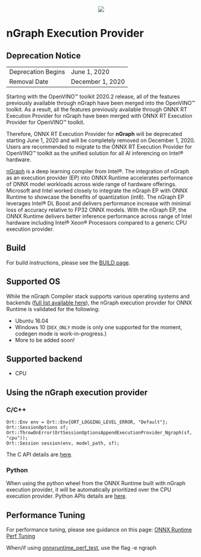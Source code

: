<p align="center">
  <img src="../images/ngraph-logo.png">
</p>

# nGraph Execution Provider

## **Deprecation Notice**

| | |
| --- | --- | 
| Deprecation Begins	| June 1, 2020 |
| Removal Date |	December 1, 2020 |

Starting with the OpenVINO™ toolkit 2020.2 release, all of the features previously available through nGraph have been merged into the OpenVINO™ toolkit. As a result, all the features previously available through ONNX RT Execution Provider for nGraph have been merged with ONNX RT Execution Provider for OpenVINO™ toolkit.

Therefore, ONNX RT Execution Provider for **nGraph** will be deprecated starting June 1, 2020 and will be completely removed on December 1, 2020. Users are recommended to migrate to the ONNX RT Execution Provider for OpenVINO™ toolkit as the unified solution for all AI inferencing on Intel® hardware. 

[nGraph](https://github.com/NervanaSystems/ngraph) is a deep learning compiler from Intel®. The integration of nGraph as an execution provider (EP) into ONNX Runtime accelerates performance of ONNX model workloads across wide range of hardware offerings. Microsoft and Intel worked closely to integrate the nGraph EP with ONNX Runtime to showcase the benefits of quantization (int8). The nGraph EP leverages Intel® DL Boost and delivers performance increase with minimal loss of accuracy relative to FP32 ONNX models. With the nGraph EP, the ONNX Runtime delivers better inference performance across range of Intel hardware including Intel® Xeon® Processors compared to a generic CPU execution provider.

## Build
For build instructions, please see the [BUILD page](../../BUILD.md#nGraph).

## Supported OS
While the nGraph Compiler stack supports various operating systems and backends ([full list available here](https://www.ngraph.ai/ecosystem)), the nGraph execution provider for ONNX Runtime is validated for the following:  

*	Ubuntu 16.04
* Windows 10 (`DEX_ONLY` mode is only one supported for the moment, codegen mode is work-in-progress.)
* More to be added soon!

## Supported backend
*	CPU

## Using the nGraph execution provider
### C/C++
```
Ort::Env env = Ort::Env{ORT_LOGGING_LEVEL_ERROR, "Default"};
Ort::SessionOptions sf;
Ort::ThrowOnError(OrtSessionOptionsAppendExecutionProvider_Ngraph(sf, "cpu"));
Ort::Session session(env, model_path, sf);
```
The C API details are [here](../C_API.md#c-api).

### Python
When using the python wheel from the ONNX Runtime built with nGraph execution provider, it will be automatically prioritized over the CPU execution provider. Python APIs details are [here](../python/api_summary.rst#api-summary).

## Performance Tuning
For performance tuning, please see guidance on this page: [ONNX Runtime Perf Tuning](../ONNX_Runtime_Perf_Tuning.md)

When/if using [onnxruntime_perf_test](../../onnxruntime/test/perftest), use the flag -e ngraph
